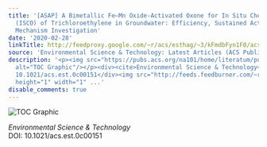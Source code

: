 ```yaml
---
title: '[ASAP] A Bimetallic Fe–Mn Oxide-Activated Oxone for In Situ Chemical Oxidation
  (ISCO) of Trichloroethylene in Groundwater: Efficiency, Sustained Activity, and
  Mechanism Investigation'
date: '2020-02-28'
linkTitle: http://feedproxy.google.com/~r/acs/esthag/~3/kFmdbFyn1F0/acs.est.0c00151
source: 'Environmental Science & Technology: Latest Articles (ACS Publications)'
description: '<p><img src="https://pubs.acs.org/na101/home/literatum/publisher/achs/journals/content/esthag/0/esthag.ahead-of-print/acs.est.0c00151/20200228/images/medium/es0c00151_0007.gif"
  alt="TOC Graphic"/></p><div><cite>Environmental Science & Technology</cite></div><div>DOI:
  10.1021/acs.est.0c00151</div><img src="http://feeds.feedburner.com/~r/acs/esthag/~4/kFmdbFyn1F0"
  height="1" width="1" ...'
disable_comments: true
---
```

<p><img src="https://pubs.acs.org/na101/home/literatum/publisher/achs/journals/content/esthag/0/esthag.ahead-of-print/acs.est.0c00151/20200228/images/medium/es0c00151_0007.gif" alt="TOC Graphic"/></p><div><cite>Environmental Science & Technology</cite></div><div>DOI: 10.1021/acs.est.0c00151</div><img src="http://feeds.feedburner.com/~r/acs/esthag/~4/kFmdbFyn1F0" height="1" width="1" ...